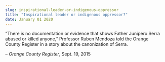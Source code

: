 ```yaml
---
slug: inspirational-leader-or-indigenous-oppressor
title: "Inspirational leader or indigenous oppressor?"
date: January 01 2020
---
```


 
<p>
  “There is no documentation or evidence that shows Father Junipero Serra abused
  or killed anyone,” Professor Ruben Mendoza told the Orange County Register in
  a story about the canonization of Serra.
</p>
<p>– <em>Orange County Register</em>, Sept. 19, 2015</p>
 
